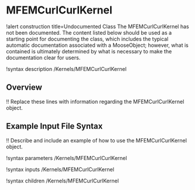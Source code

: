 # MFEMCurlCurlKernel

!alert construction title=Undocumented Class
The MFEMCurlCurlKernel has not been documented. The content listed below should be used as a starting point for
documenting the class, which includes the typical automatic documentation associated with a
MooseObject; however, what is contained is ultimately determined by what is necessary to make the
documentation clear for users.

!syntax description /Kernels/MFEMCurlCurlKernel

## Overview

!! Replace these lines with information regarding the MFEMCurlCurlKernel object.

## Example Input File Syntax

!! Describe and include an example of how to use the MFEMCurlCurlKernel object.

!syntax parameters /Kernels/MFEMCurlCurlKernel

!syntax inputs /Kernels/MFEMCurlCurlKernel

!syntax children /Kernels/MFEMCurlCurlKernel
